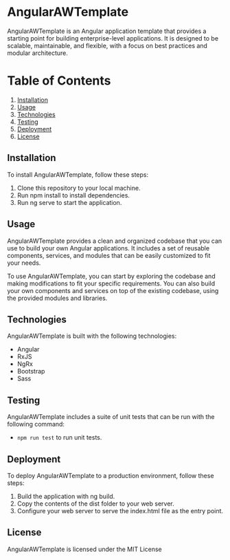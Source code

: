 
# AngularAWTemplate

AngularAWTemplate is an Angular application template that provides a starting point for building enterprise-level applications. It is designed to be scalable, maintainable, and flexible, with a focus on best practices and modular architecture.

# Table of Contents
1. [Installation](#Installation")
2. [Usage](#Usage)
3. [Technologies](#Technologies)
5. [Testing](#Testing)
6. [Deployment](#Deployment)
7. [License](#License)


## Installation
To install AngularAWTemplate, follow these steps:

1. Clone this repository to your local machine.
2. Run npm install to install dependencies.
3. Run ng serve to start the application.

## Usage
AngularAWTemplate provides a clean and organized codebase that you can use to build your own Angular applications. It includes a set of reusable components, services, and modules that can be easily customized to fit your needs.

To use AngularAWTemplate, you can start by exploring the codebase and making modifications to fit your specific requirements. You can also build your own components and services on top of the existing codebase, using the provided modules and libraries.

## Technologies
AngularAWTemplate is built with the following technologies:

- Angular
- RxJS
- NgRx
- Bootstrap
- Sass

## Testing
AngularAWTemplate includes a suite of unit tests that can be run with the following command:

- `npm run test` to run unit tests.

## Deployment
To deploy AngularAWTemplate to a production environment, follow these steps:

1. Build the application with ng build.
2. Copy the contents of the dist folder to your web server.
3. Configure your web server to serve the index.html file as the entry point.

## License
AngularAWTemplate is licensed under the MIT License
